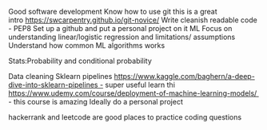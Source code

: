 Good software development
Know how to use git this is a great intro https://swcarpentry.github.io/git-novice/
Write cleanish readable code - PEP8
Set up a github and put a personal project on it
ML
Focus on understanding linear/logistic regression and limitations/ assumptions
Understand how common ML algorithms works

Stats:Probability and conditional probability

Data cleaning
Sklearn pipelines https://www.kaggle.com/baghern/a-deep-dive-into-sklearn-pipelines - super useful learn thi
https://www.udemy.com/course/deployment-of-machine-learning-models/  - this course is amazing
Ideally do a personal project

hackerrank and leetcode are good places to practice coding questions